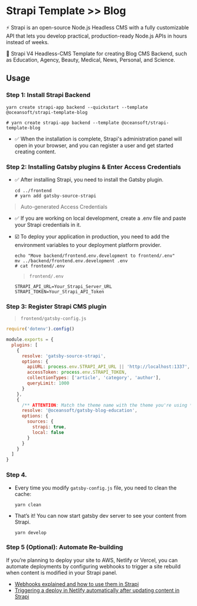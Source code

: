 # Strapi Template >> Blog

⚡ Strapi is an open-source Node.js Headless CMS with a fully customizable API that lets you develop practical, production-ready Node.js APIs in hours instead of weeks.

🎯 Strapi V4 Headless-CMS Template for creating Blog CMS Backend, such as Education, Agency, Beauty, Medical, News, Personal, and Science.

## Usage

### Step 1: Install Strapi Backend

```
yarn create strapi-app backend --quickstart --template @oceansoft/strapi-template-blog

# yarn create strapi-app backend --template @oceansoft/strapi-template-blog
```

* ✅ When the installation is complete, Strapi's administration panel will open in your browser, and you can register a user and get started creating content.

### Step 2: Installing Gatsby plugins & Enter Access Credentials

* ✅ After installing Strapi, you need to install the Gatsby plugin.

  ```
  cd ../frontend
  # yarn add gatsby-source-strapi
  ```

> Auto-generated Access Credentials

* ✅ If you are working on local development, create a .env file and paste your Strapi credentials in it. 
* ☑️ To deploy your application in production, you need to add the environment variables to your deployment platform provider.

  ```
  echo "Move backend/frontend.env.development to frontend/.env"
  mv ../backend/frontend.env.development .env
  # cat frontend/.env
  ```

  > `frontend/.env`

  ```
  STRAPI_API_URL=Your_Strapi_Server_URL
  STRAPI_TOKEN=Your_Strapi_API_Token
  ```

### Step 3: Register Strapi CMS plugin

> `frontend/gatsby-config.js`

```javascript
require('dotenv').config()

module.exports = {
  plugins: [
    {
      resolve: 'gatsby-source-strapi',
      options: {
        apiURL: process.env.STRAPI_API_URL || 'http://localhost:1337',
        accessToken: process.env.STRAPI_TOKEN,
        collectionTypes: ['article', 'category', 'author'],
        queryLimit: 1000
      }
    },
    {
      /** ATTENTION: Match the theme name with the theme you're using */
      resolve: '@oceansoft/gatsby-blog-education',
      options: {
        sources: {
          strapi: true,
          local: false
        }
      }
    }
  ]
}
```

### Step 4. 

* Every time you modify `gatsby-config.js` file, you need to clean the cache:

  `yarn clean`

* That’s it! You can now start gatsby dev server to see your content from Strapi.

  `yarn develop`

### Step 5 (Optional): Automate Re-building

If you’re planning to deploy your site to AWS, Netlify or Vercel, you can automate deployments by configuring webhooks to trigger a site rebuild when content is modified in your Strapi panel.

* [Webhooks explained and how to use them in Strapi](https://strapi.io/blog/webhooks)
* [Triggering a deploy in Netlify automatically after updating content in Strapi](https://chriswray.dev/posts/triggering-a-deploy-in-netlify-automatically-after-updating-content-in-strapi)
